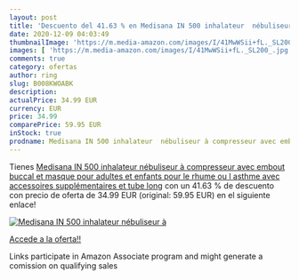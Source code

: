 ```yaml
---
layout: post
title: 'Descuento del 41.63 % en Medisana IN 500 inhalateur  nébuliseur à'
date: 2020-12-09 04:03:49
thumbnailImage: 'https://m.media-amazon.com/images/I/41MwWSii+fL._SL200_.jpg'
images: [ 'https://m.media-amazon.com/images/I/41MwWSii+fL._SL200_.jpg' ]
comments: true
category: ofertas
author: ring
slug: B008KWOABK
description:
actualPrice: 34.99 EUR
currency: EUR
price: 34.99
comparePrice: 59.95 EUR
inStock: true
prodname: Medisana IN 500 inhalateur  nébuliseur à compresseur avec embout buccal et masque pour adultes et enfants  pour le rhume ou l asthme avec accessoires supplémentaires et tube long
---
```


Tienes [Medisana IN 500 inhalateur  nébuliseur à compresseur avec embout buccal et masque pour adultes et enfants  pour le rhume ou l asthme avec accessoires supplémentaires et tube long](https://www.amazon.fr/dp/B008KWOABK/?tag=tolees0d-21) con un 41.63 % de descuento con precio de oferta de 34.99 EUR (original: 59.95 EUR) en el siguiente enlace!

[![Medisana IN 500 inhalateur  nébuliseur à](https://m.media-amazon.com/images/I/41MwWSii+fL._SL200_.jpg)](https://www.amazon.fr/dp/B008KWOABK/?tag=tolees0d-21)

[Accede a la oferta!!](https://www.amazon.fr/dp/B008KWOABK/?tag=tolees0d-21)

Links participate in Amazon Associate program and might generate a comission on qualifying sales


